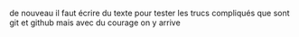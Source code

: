 
de nouveau il faut écrire du texte pour tester les trucs compliqués que sont git et github
mais avec du courage on y arrive

